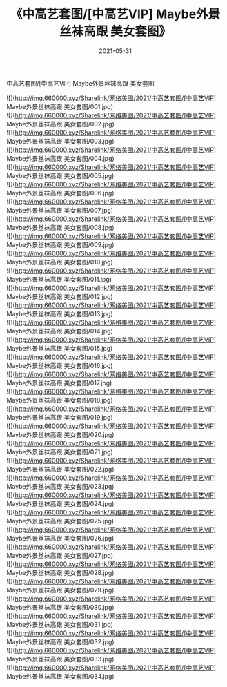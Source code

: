 ﻿---
layout: post
title:  《中高艺套图/[中高艺VIP] Maybe外景丝袜高跟 美女套图》
date:   2021-05-31
img: http://img.660000.xyz/Sharelink/网络美图/2021/中高艺套图/[中高艺VIP] Maybe外景丝袜高跟 美女套图/000.jpg
categories: [美女, 清纯, 唯美]
---

中高艺套图/[中高艺VIP] Maybe外景丝袜高跟 美女套图

 ![](http://img.660000.xyz/Sharelink/网络美图/2021/中高艺套图/[中高艺VIP] Maybe外景丝袜高跟 美女套图/001.jpg) <br>![](http://img.660000.xyz/Sharelink/网络美图/2021/中高艺套图/[中高艺VIP] Maybe外景丝袜高跟 美女套图/002.jpg) <br>![](http://img.660000.xyz/Sharelink/网络美图/2021/中高艺套图/[中高艺VIP] Maybe外景丝袜高跟 美女套图/003.jpg) <br>![](http://img.660000.xyz/Sharelink/网络美图/2021/中高艺套图/[中高艺VIP] Maybe外景丝袜高跟 美女套图/004.jpg) <br>![](http://img.660000.xyz/Sharelink/网络美图/2021/中高艺套图/[中高艺VIP] Maybe外景丝袜高跟 美女套图/005.jpg) <br>![](http://img.660000.xyz/Sharelink/网络美图/2021/中高艺套图/[中高艺VIP] Maybe外景丝袜高跟 美女套图/006.jpg) <br>![](http://img.660000.xyz/Sharelink/网络美图/2021/中高艺套图/[中高艺VIP] Maybe外景丝袜高跟 美女套图/007.jpg) <br>![](http://img.660000.xyz/Sharelink/网络美图/2021/中高艺套图/[中高艺VIP] Maybe外景丝袜高跟 美女套图/008.jpg) <br>![](http://img.660000.xyz/Sharelink/网络美图/2021/中高艺套图/[中高艺VIP] Maybe外景丝袜高跟 美女套图/009.jpg) <br>![](http://img.660000.xyz/Sharelink/网络美图/2021/中高艺套图/[中高艺VIP] Maybe外景丝袜高跟 美女套图/010.jpg) <br>![](http://img.660000.xyz/Sharelink/网络美图/2021/中高艺套图/[中高艺VIP] Maybe外景丝袜高跟 美女套图/011.jpg) <br>![](http://img.660000.xyz/Sharelink/网络美图/2021/中高艺套图/[中高艺VIP] Maybe外景丝袜高跟 美女套图/012.jpg) <br>![](http://img.660000.xyz/Sharelink/网络美图/2021/中高艺套图/[中高艺VIP] Maybe外景丝袜高跟 美女套图/013.jpg) <br>![](http://img.660000.xyz/Sharelink/网络美图/2021/中高艺套图/[中高艺VIP] Maybe外景丝袜高跟 美女套图/014.jpg) <br>![](http://img.660000.xyz/Sharelink/网络美图/2021/中高艺套图/[中高艺VIP] Maybe外景丝袜高跟 美女套图/015.jpg) <br>![](http://img.660000.xyz/Sharelink/网络美图/2021/中高艺套图/[中高艺VIP] Maybe外景丝袜高跟 美女套图/016.jpg) <br>![](http://img.660000.xyz/Sharelink/网络美图/2021/中高艺套图/[中高艺VIP] Maybe外景丝袜高跟 美女套图/017.jpg) <br>![](http://img.660000.xyz/Sharelink/网络美图/2021/中高艺套图/[中高艺VIP] Maybe外景丝袜高跟 美女套图/018.jpg) <br>![](http://img.660000.xyz/Sharelink/网络美图/2021/中高艺套图/[中高艺VIP] Maybe外景丝袜高跟 美女套图/019.jpg) <br>![](http://img.660000.xyz/Sharelink/网络美图/2021/中高艺套图/[中高艺VIP] Maybe外景丝袜高跟 美女套图/020.jpg) <br>![](http://img.660000.xyz/Sharelink/网络美图/2021/中高艺套图/[中高艺VIP] Maybe外景丝袜高跟 美女套图/021.jpg) <br>![](http://img.660000.xyz/Sharelink/网络美图/2021/中高艺套图/[中高艺VIP] Maybe外景丝袜高跟 美女套图/022.jpg) <br>![](http://img.660000.xyz/Sharelink/网络美图/2021/中高艺套图/[中高艺VIP] Maybe外景丝袜高跟 美女套图/023.jpg) <br>![](http://img.660000.xyz/Sharelink/网络美图/2021/中高艺套图/[中高艺VIP] Maybe外景丝袜高跟 美女套图/024.jpg) <br>![](http://img.660000.xyz/Sharelink/网络美图/2021/中高艺套图/[中高艺VIP] Maybe外景丝袜高跟 美女套图/025.jpg) <br>![](http://img.660000.xyz/Sharelink/网络美图/2021/中高艺套图/[中高艺VIP] Maybe外景丝袜高跟 美女套图/026.jpg) <br>![](http://img.660000.xyz/Sharelink/网络美图/2021/中高艺套图/[中高艺VIP] Maybe外景丝袜高跟 美女套图/027.jpg) <br>![](http://img.660000.xyz/Sharelink/网络美图/2021/中高艺套图/[中高艺VIP] Maybe外景丝袜高跟 美女套图/028.jpg) <br>![](http://img.660000.xyz/Sharelink/网络美图/2021/中高艺套图/[中高艺VIP] Maybe外景丝袜高跟 美女套图/029.jpg) <br>![](http://img.660000.xyz/Sharelink/网络美图/2021/中高艺套图/[中高艺VIP] Maybe外景丝袜高跟 美女套图/030.jpg) <br>![](http://img.660000.xyz/Sharelink/网络美图/2021/中高艺套图/[中高艺VIP] Maybe外景丝袜高跟 美女套图/031.jpg) <br>![](http://img.660000.xyz/Sharelink/网络美图/2021/中高艺套图/[中高艺VIP] Maybe外景丝袜高跟 美女套图/032.jpg) <br>![](http://img.660000.xyz/Sharelink/网络美图/2021/中高艺套图/[中高艺VIP] Maybe外景丝袜高跟 美女套图/033.jpg) <br>![](http://img.660000.xyz/Sharelink/网络美图/2021/中高艺套图/[中高艺VIP] Maybe外景丝袜高跟 美女套图/034.jpg) <br>